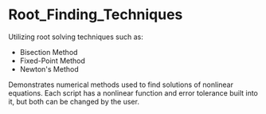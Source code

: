 # Root_Finding_Techniques
Utilizing root solving techniques such as:
* Bisection Method
* Fixed-Point Method
* Newton's Method

Demonstrates numerical methods used to find solutions of nonlinear equations. Each script has a nonlinear function and error tolerance built into it, but both can be changed by the user. 
